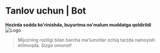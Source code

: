 # Tanlov uchun | Bot
**Hozirda sodda ko'rinishda, buyurtma no'malum muddatga qoldirildi**
![Logo](https://www.ghil.ac.uk/fileadmin/redaktion/8_opportunities/Images/Prizes.png)
> Mijozning roziligi bilan barcha ma'lumotlar ochiq tarzda namoyish etilmoqda.
*Sizga omonat!*
